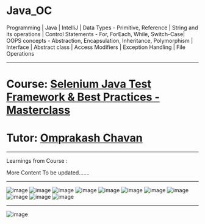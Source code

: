 # Java_OC
Programming | Java | IntelliJ | Data Types - Primitive, Reference | String and its operations | Control Statements - For, ForEach, While, Switch-Case| OOPS concepts - Abstraction, Encapsulation, Inheritance, Polymorphism | Interface | Abstract class | Access Modifiers | Exception Handling | File Operations

------------------------------------------------------------------------------------------------------------------------
# Course: <a href="https://www.udemy.com/course/selenium-java-test-framework/">Selenium Java Test Framework & Best Practices - Masterclass </a>

# Tutor: <a href="https://www.udemy.com/user/omprakash-chavan/">Omprakash Chavan</a>
------------------------------------------------------------------------------------------------------------------------
Learnings from Course : 

More Content To be updated.......

------------------------------------------------------------------------------------------------------------------------
![image](https://user-images.githubusercontent.com/26399692/168388603-7a07be4d-bb75-412d-9bea-f38b0e4725b6.png)
![image](https://user-images.githubusercontent.com/26399692/168388645-c0aace53-d4ad-44b5-9a1e-3719a5a7572c.png)
![image](https://user-images.githubusercontent.com/26399692/168388677-9bc0e0ad-22a8-4024-b5b2-c5a9d73149df.png)
![image](https://user-images.githubusercontent.com/26399692/168388721-a6bd71a2-272c-4878-bce3-499a9545dd4c.png)
![image](https://user-images.githubusercontent.com/26399692/168388774-f2c49fd8-f1b7-415e-a9dd-0f7804746124.png)
![image](https://user-images.githubusercontent.com/26399692/168388809-2baa2c31-ca8d-4a66-8f53-79273a0c15f5.png)
![image](https://user-images.githubusercontent.com/26399692/168388827-6f77a8fa-e6aa-4749-b9fd-4af9ddc12d20.png)
![image](https://user-images.githubusercontent.com/26399692/168388855-7512a5c4-a07e-4be5-b126-5c1963b64858.png)
![image](https://user-images.githubusercontent.com/26399692/168388896-e05100d2-659a-4cbb-a2b0-b94c00fad9f6.png)
![image](https://user-images.githubusercontent.com/26399692/168389110-49ed6f64-aaa5-4cdd-a9bc-bec1c5629bc5.png)
![image](https://user-images.githubusercontent.com/26399692/168389143-c93fc3ee-24ef-47d7-8ccf-e6e4c139ca0a.png)

------------------------------------------------------------------------------------------------------------------------

![image](https://user-images.githubusercontent.com/26399692/168389198-76849f12-9c85-4ee6-9dee-5e0c7b14074a.png)

